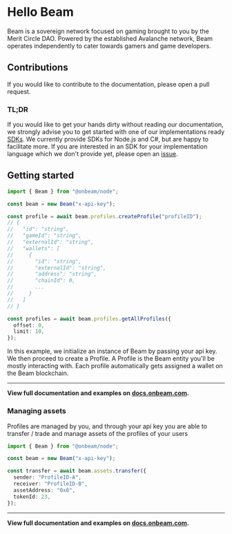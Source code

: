 # Hello Beam

Beam is a sovereign network focused on gaming brought to you by the Merit Circle DAO. Powered by the established Avalanche network, Beam operates independently to cater towards gamers and game developers.

## Contributions

If you would like to contribute to the documentation, please open a pull request.

### TL;DR

If you would like to get your hands dirty without reading our documentation, we strongly advise you to get started with one of our implementations ready [SDKs](https://docs.onbeam.com/service/sdk). We currently provide SDKs for Node.js and C#, but are happy to facilitate more. If you are interested in an SDK for your implementation language which we don't provide yet, please open an [issue](https://github.com/Merit-Circle/beam-docs/issues/new).

## Getting started

```typescript
import { Beam } from "@onbeam/node";

const beam = new Beam("x-api-key");

const profile = await beam.profiles.createProfile("profileID");
// {
//   "id": "string",
//   "gameId": "string",
//   "externalId": "string",
//   "wallets": [
//     {
//       "id": "string",
//       "externalId": "string",
//       "address": "string",
//       "chainId": 0,
//       ...
//     }
//   ]
// }

const profiles = await beam.profiles.getAllProfiles({
  offset: 0,
  limit: 10,
});
```

In this example, we initialize an instance of Beam by passing your api key. We then proceed to create a Profile. A Profile is the Beam entity you'll be mostly interacting with. Each profile automatically gets assigned a wallet on the Beam blockchain.

---

**View full documentation and examples on [docs.onbeam.com](https://docs.onbeam.com).**

### Managing assets

Profiles are managed by you, and through your api key you are able to transfer / trade and manage assets of the profiles of your users

```typescript
import { Beam } from "@onbeam/node";

const beam = new Beam("x-api-key");

const transfer = await beam.assets.transfer({
  sender: "ProfileID-A",
  receiver: "ProfileID-B",
  assetAddress: "0x0",
  tokenId: 23,
});
```

---

**View full documentation and examples on [docs.onbeam.com](https://docs.onbeam.com).**
